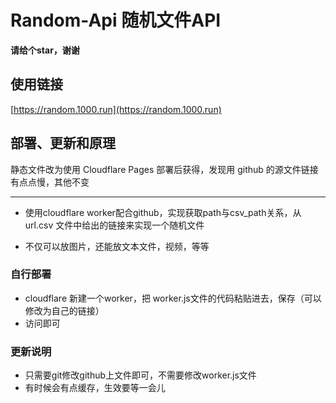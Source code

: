 # Random-Api 随机文件API

**请给个star，谢谢**

## 使用链接

[https://random.1000.run](https://random.1000.run)

## 部署、更新和原理

  静态文件改为使用 Cloudflare Pages 部署后获得，发现用 github 的源文件链接有点点慢，其他不变

----------
- 使用cloudflare worker配合github，实现获取path与csv_path关系，从 url.csv 文件中给出的链接来实现一个随机文件

- 不仅可以放图片，还能放文本文件，视频，等等

### 自行部署
- cloudflare 新建一个worker，把 worker.js文件的代码粘贴进去，保存（可以修改为自己的链接）
- 访问即可
### 更新说明
- 只需要git修改github上文件即可，不需要修改worker.js文件
- 有时候会有点缓存，生效要等一会儿
                
